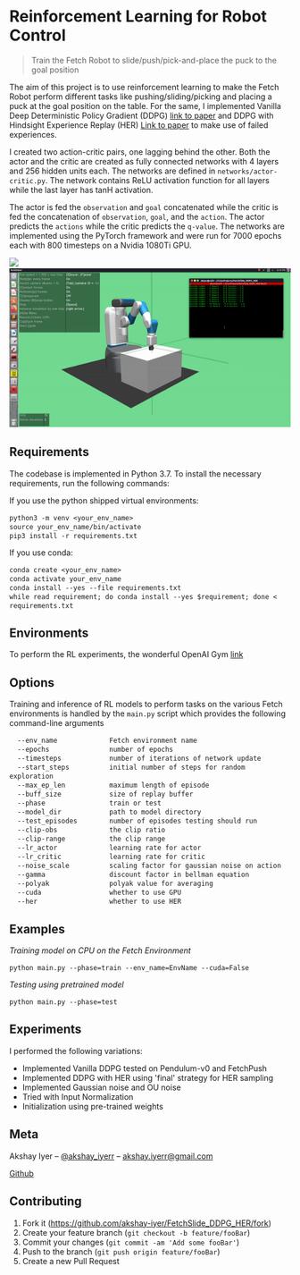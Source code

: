 # Reinforcement Learning for Robot Control
> Train the Fetch Robot to slide/push/pick-and-place the puck to the goal position

The aim of this project is to use reinforcement learning to make the Fetch Robot perform different tasks like pushing/sliding/picking and placing a puck at the goal position on the table. For the same, I implemented Vanilla Deep Deterministic Policy Gradient (DDPG) [link to paper](https://arxiv.org/abs/1509.02971) and DDPG with Hindsight Experience Replay (HER) [Link to paper](https://arxiv.org/abs/1707.01495) to make use of failed experiences.

I created two action-critic pairs, one lagging behind the other. Both the actor and the critic are created as fully connected networks with 4 layers and 256 hidden units each. The networks are defined in `networks/actor-critic.py`. The network contains ReLU activation function for all layers while the last layer has tanH activation. 

The actor is fed the `observation` and `goal` concatenated while the critic is fed the concatenation of `observation`, `goal`, and the `action`. The actor predicts the `actions` while the critic predicts the `q-value`. The networks are implemented using the PyTorch framework and were run for 7000 epochs each with 800 timesteps on a Nvidia 1080Ti GPU. 

![](header.png)
![alt text](rl_demo.gif)

## Requirements

The codebase is implemented in Python 3.7. To install the necessary requirements, run the following commands:

If you use the python shipped virtual environments:
```
python3 -m venv <your_env_name>
source your_env_name/bin/activate
pip3 install -r requirements.txt
```

If you use conda:
```
conda create <your_env_name>
conda activate your_env_name 
conda install --yes --file requirements.txt
while read requirement; do conda install --yes $requirement; done < requirements.txt
```

## Environments
To perform the RL experiments, the wonderful OpenAI Gym [link](https://gym.openai.com/envs/#robotics)

## Options

Training and inference of RL models to perform tasks on the various Fetch environments is handled by the `main.py` script which provides the following command-line arguments

```
  --env_name             Fetch environment name
  --epochs               number of epochs
  --timesteps            number of iterations of network update
  --start_steps          initial number of steps for random exploration
  --max_ep_len           maximum length of episode
  --buff_size            size of replay buffer
  --phase                train or test
  --model_dir            path to model directory
  --test_episodes        number of episodes testing should run
  --clip-obs             the clip ratio
  --clip-range           the clip range
  --lr_actor             learning rate for actor
  --lr_critic            learning rate for critic
  --noise_scale          scaling factor for gaussian noise on action
  --gamma                discount factor in bellman equation
  --polyak               polyak value for averaging
  --cuda                 whether to use GPU
  --her                  whether to use HER
```

## Examples

_Training model on CPU on the Fetch Environment <EnvName>_

```
python main.py --phase=train --env_name=EnvName --cuda=False 
```

_Testing using pretrained model_

```
python main.py --phase=test
```

## Experiments

I performed the following variations:
- Implemented Vanilla DDPG tested on Pendulum-v0 and FetchPush
- Implemented DDPG with HER using 'final' strategy for HER sampling 
- Implemented Gaussian noise and OU noise
- Tried with Input Normalization 
- Initialization using pre-trained weights


## Meta

Akshay Iyer – [@akshay_iyerr](https://twitter.com/akshay_iyerr) – akshay.iyerr@gmail.com

[Github](https://github.com/akshay-iyer/)

## Contributing

1. Fork it (<https://github.com/akshay-iyer/FetchSlide_DDPG_HER/fork>)
2. Create your feature branch (`git checkout -b feature/fooBar`)
3. Commit your changes (`git commit -am 'Add some fooBar'`)
4. Push to the branch (`git push origin feature/fooBar`)
5. Create a new Pull Request

<!-- Markdown link & img dfn's -->
[npm-image]: https://img.shields.io/npm/v/datadog-metrics.svg?style=flat-square
[npm-url]: https://npmjs.org/package/datadog-metrics
[npm-downloads]: https://img.shields.io/npm/dm/datadog-metrics.svg?style=flat-square
[travis-image]: https://img.shields.io/travis/dbader/node-datadog-metrics/master.svg?style=flat-square
[travis-url]: https://travis-ci.org/dbader/node-datadog-metrics
[wiki]: https://github.com/yourname/yourproject/wiki

